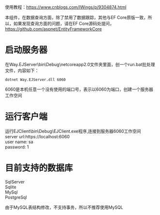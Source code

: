 ﻿使用教程：https://www.cnblogs.com/IWings/p/9304874.html  

本组件，在数据查询方面，除了禁用了数据跟踪，其他与EF Core原版一致，所以，如果发现查询方面的问题，请在EF Core源码处提问，https://github.com/aspnet/EntityFrameworkCore  


# 启动服务器

在Way.EJServer\bin\Debug\netcoreapp2.0文件夹里面，创一个run.bat批处理文件，内容如下：

```code
dotnet Way.EJServer.dll 6060
```

6060是本机任意一个没有使用的端口号，表示以6060为端口，创建一个服务器工作空间

# 运行客户端

运行EJClient\bin\Debug\EJClient.exe程序,连接到服务器6060工作空间  
server url:https://localhost:6060  
user name: sa  
password:  1  

# 目前支持的数据库

SqlServer  
Sqlite  
MySql  
PostgreSql  

由于MySQL表结构修改，不支持事务，所以不推荐使用MySQL